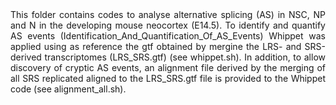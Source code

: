 <div align="justify">
This folder contains codes to analyse alternative splicing (AS) in NSC, NP and N in the developing mouse neocortex (E14.5).
To identify and quantify AS events (Identification_And_Quantification_Of_AS_Events) Whippet was applied using as reference the gtf obtained by mergine the LRS- and SRS-derived transcriptomes (LRS_SRS.gtf) (see whippet.sh). In addition, to allow discovery of cryptic AS events, an alignment file derived by the merging of all SRS replicated aligned to the LRS_SRS.gtf file is provided to the Whippet code (see alignment_all.sh). 

<div>
